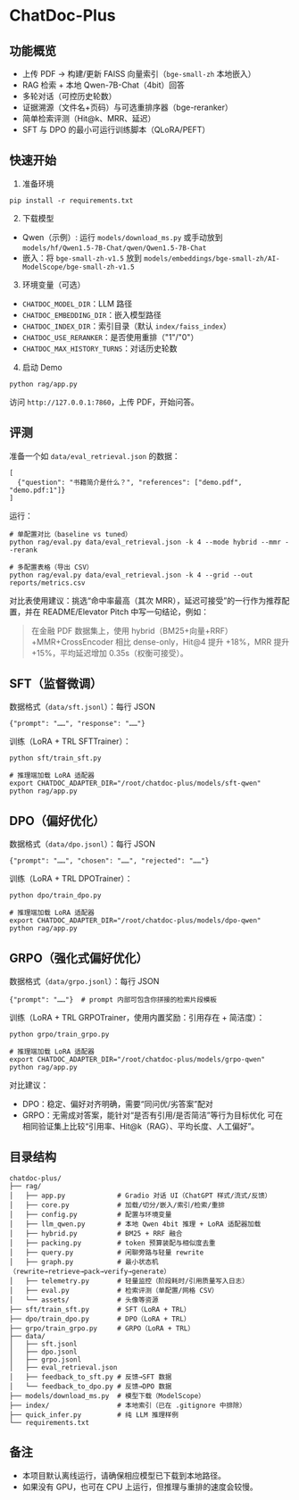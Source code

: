 ChatDoc-Plus
============

功能概览
--------
- 上传 PDF → 构建/更新 FAISS 向量索引（`bge-small-zh` 本地嵌入）
- RAG 检索 + 本地 Qwen-7B-Chat（4bit）回答
- 多轮对话（可控历史轮数）
- 证据溯源（文件名+页码）与可选重排序器（bge-reranker）
- 简单检索评测（Hit@k、MRR、延迟）
- SFT 与 DPO 的最小可运行训练脚本（QLoRA/PEFT）

快速开始
--------
1) 准备环境
```
pip install -r requirements.txt
```

2) 下载模型
- Qwen（示例）: 运行 `models/download_ms.py` 或手动放到 `models/hf/Qwen1.5-7B-Chat/qwen/Qwen1.5-7B-Chat`
- 嵌入：将 `bge-small-zh-v1.5` 放到 `models/embeddings/bge-small-zh/AI-ModelScope/bge-small-zh-v1.5`

3) 环境变量（可选）
- `CHATDOC_MODEL_DIR`：LLM 路径
- `CHATDOC_EMBEDDING_DIR`：嵌入模型路径
- `CHATDOC_INDEX_DIR`：索引目录（默认 `index/faiss_index`）
- `CHATDOC_USE_RERANKER`：是否使用重排（"1"/"0"）
- `CHATDOC_MAX_HISTORY_TURNS`：对话历史轮数

4) 启动 Demo
```
python rag/app.py
```
访问 `http://127.0.0.1:7860`，上传 PDF，开始问答。

评测
----
准备一个如 `data/eval_retrieval.json` 的数据：
```
[
  {"question": "书籍简介是什么？", "references": ["demo.pdf", "demo.pdf:1"]}
]
```
运行：
```
# 单配置对比（baseline vs tuned）
python rag/eval.py data/eval_retrieval.json -k 4 --mode hybrid --mmr --rerank

# 多配置表格（导出 CSV）
python rag/eval.py data/eval_retrieval.json -k 4 --grid --out reports/metrics.csv
```

对比表使用建议：挑选“命中率最高（其次 MRR），延迟可接受”的一行作为推荐配置，并在 README/Elevator Pitch 中写一句结论，例如：

> 在金融 PDF 数据集上，使用 hybrid（BM25+向量+RRF）+MMR+CrossEncoder 相比 dense-only，Hit@4 提升 +18%，MRR 提升 +15%，平均延迟增加 0.35s（权衡可接受）。

SFT（监督微调）
--------------
数据格式（`data/sft.jsonl`）：每行 JSON
```
{"prompt": "……", "response": "……"}
```
训练（LoRA + TRL SFTTrainer）：
```
python sft/train_sft.py

# 推理端加载 LoRA 适配器
export CHATDOC_ADAPTER_DIR="/root/chatdoc-plus/models/sft-qwen"
python rag/app.py
```

DPO（偏好优化）
--------------
数据格式（`data/dpo.jsonl`）：每行 JSON
```
{"prompt": "……", "chosen": "……", "rejected": "……"}
```
训练（LoRA + TRL DPOTrainer）：
```
python dpo/train_dpo.py

# 推理端加载 LoRA 适配器
export CHATDOC_ADAPTER_DIR="/root/chatdoc-plus/models/dpo-qwen"
python rag/app.py
```

GRPO（强化式偏好优化）
--------------------
数据格式（`data/grpo.jsonl`）：每行 JSON
```
{"prompt": "……"}  # prompt 内部可包含你拼接的检索片段模板
```
训练（LoRA + TRL GRPOTrainer，使用内置奖励：引用存在 + 简洁度）：
```
python grpo/train_grpo.py

# 推理端加载 LoRA 适配器
export CHATDOC_ADAPTER_DIR="/root/chatdoc-plus/models/grpo-qwen"
python rag/app.py
```
对比建议：
- DPO：稳定、偏好对齐明确，需要“同问优/劣答案”配对
- GRPO：无需成对答案，能针对“是否有引用/是否简洁”等行为目标优化
可在相同验证集上比较“引用率、Hit@k（RAG）、平均长度、人工偏好”。

目录结构
--------
```
chatdoc-plus/
├── rag/
│   ├── app.py             # Gradio 对话 UI（ChatGPT 样式/流式/反馈）
│   ├── core.py            # 加载/切分/嵌入/索引/检索/重排
│   ├── config.py          # 配置与环境变量
│   ├── llm_qwen.py        # 本地 Qwen 4bit 推理 + LoRA 适配器加载
│   ├── hybrid.py          # BM25 + RRF 融合
│   ├── packing.py         # token 预算装配与相似度去重
│   ├── query.py           # 闲聊旁路与轻量 rewrite
│   ├── graph.py           # 最小状态机（rewrite→retrieve→pack→verify→generate）
│   ├── telemetry.py       # 轻量监控（阶段耗时/引用质量写入日志）
│   ├── eval.py            # 检索评测（单配置/网格 CSV）
│   └── assets/            # 头像等资源
├── sft/train_sft.py       # SFT（LoRA + TRL）
├── dpo/train_dpo.py       # DPO（LoRA + TRL）
├── grpo/train_grpo.py     # GRPO（LoRA + TRL）
├── data/
│   ├── sft.jsonl
│   ├── dpo.jsonl
│   ├── grpo.jsonl
│   ├── eval_retrieval.json
│   ├── feedback_to_sft.py # 反馈→SFT 数据
│   └── feedback_to_dpo.py # 反馈→DPO 数据
├── models/download_ms.py  # 模型下载（ModelScope）
├── index/                 # 本地索引（已在 .gitignore 中排除）
├── quick_infer.py         # 纯 LLM 推理样例
└── requirements.txt
```

备注
----
- 本项目默认离线运行，请确保相应模型已下载到本地路径。
- 如果没有 GPU，也可在 CPU 上运行，但推理与重排的速度会较慢。


